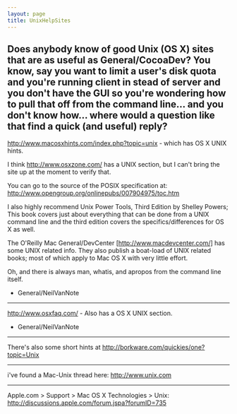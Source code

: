 ```yaml
---
layout: page
title: UnixHelpSites
---
```


Does anybody know of good Unix (OS X) sites that are as useful as General/CocoaDev?  You know, say you want to limit a user's disk quota and you're running client in stead of server and you don't have the GUI so you're wondering how to pull that off from the command line... and you don't know how... where would a question like that find a quick (and useful) reply?
----
http://www.macosxhints.com/index.php?topic=unix - which has OS X UNIX hints.

I think http://www.osxzone.com/ has a UNIX section, but I can't bring the site up at the moment to verify that.

You can go to the source of the POSIX specification at:
http://www.opengroup.org/onlinepubs/007904975/toc.htm

I also highly recommend Unix Power Tools, Third Edition by Shelley Powers; This book covers just about everything that can be done from a UNIX command line and the third edition covers the specifics/differences for OS X as well.

The O'Reilly Mac General/DevCenter [http://www.macdevcenter.com/] has some UNIX related info. They also publish a boat-load of UNIX related books; most of which apply to Mac OS X with very little effort.

Oh, and there is always man, whatis, and apropos from the command line itself.

- General/NeilVanNote
----

http://www.osxfaq.com/ - Also has a OS X UNIX section.

- General/NeilVanNote

----

There's also some short hints at http://borkware.com/quickies/one?topic=Unix

----
i've found a Mac-Unix thread here: http://www.unix.com

----
Apple.com > Support > Mac OS X Technologies > Unix:  http://discussions.apple.com/forum.jspa?forumID=735
